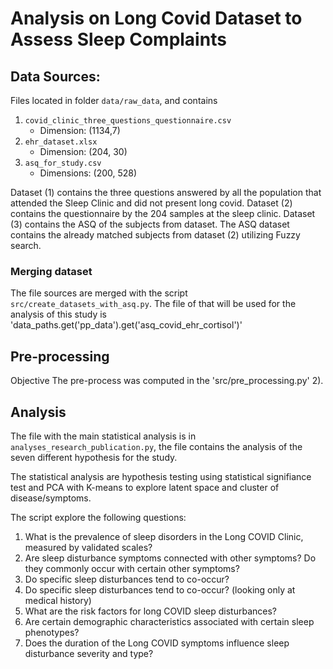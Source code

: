 # Analysis on Long Covid Dataset to Assess Sleep Complaints 

## Data Sources: 
Files located in folder `data/raw_data`, and contains 
1. `covid_clinic_three_questions_questionnaire.csv`
   - Dimension: (1134,7) 
2. `ehr_dataset.xlsx`
   - Dimension: (204, 30)
3. `asq_for_study.csv`
   - Dimensions: (200, 528)

Dataset (1) contains the three questions answered by all the population that attended the Sleep Clinic and did not present long covid.
Dataset (2) contains the questionnaire by the 204 samples at the sleep clinic. 
Dataset (3) contains the ASQ of the subjects from dataset. The ASQ dataset contains the already matched subjects from dataset (2) utilizing Fuzzy search. 

### Merging dataset 
The file sources are merged with the script `src/create_datasets_with_asq.py`. The file of that will be used for the analysis of this study is 'data_paths.get('pp_data').get('asq_covid_ehr_cortisol')'


## Pre-processing 
Objective
The pre-process was computed in the 'src/pre_processing.py'
2). 

## Analysis
The file with the main statistical analysis is in `analyses_research_publication.py`, the file contains the analysis of the seven different hypothesis for the study. 

The statistical analysis are hypothesis testing using statistical signifiance test and PCA with K-means to explore latent space and cluster of disease/symptoms. 

The script explore the following questions:
1. What is the prevalence of sleep disorders in the Long COVID Clinic, measured by validated scales?
2. Are sleep disturbance symptoms connected with other symptoms? Do they commonly occur with certain other symptoms?
3. Do specific sleep disturbances tend to co-occur?
4. Do specific sleep disturbances tend to co-occur? (looking only at medical history)
5. What are the risk factors for long COVID sleep disturbances?
6. Are certain demographic characteristics associated with certain sleep phenotypes?
7. Does the duration of the Long COVID symptoms influence sleep disturbance severity and type?

